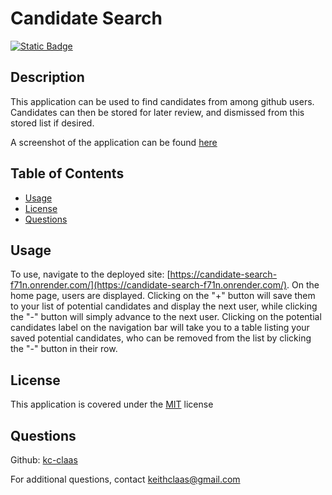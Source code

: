 # Candidate Search
[![Static Badge](https://img.shields.io/badge/License-MIT-blue)](./LICENSE)
## Description
This application can be used to find candidates from among github users. Candidates can then be stored for later review, and dismissed from this stored list if desired.

A screenshot of the application can be found [here](./assets/Screenshot.png)

## Table of Contents
- [Usage](#usage)
- [License](#license)
- [Questions](#questions)

## Usage
To use, navigate to the deployed site: [https://candidate-search-f71n.onrender.com/](https://candidate-search-f71n.onrender.com/). On the home page, users are displayed. Clicking on the "+" button will save them to your list of potential candidates and display the next user, while clicking the "-" button will simply advance to the next user. Clicking on the potential candidates label on the navigation bar will take you to a table listing your saved potential candidates, who can be removed from the list by clicking the "-" button in their row.

## License
This application is covered under the [MIT](./LICENSE) license

## Questions
Github: [kc-claas](https://github.com/kc-claas)

For additional questions, contact keithclaas@gmail.com

